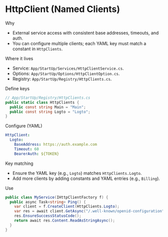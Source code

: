 # HttpClient (Named Clients)

Why
- External service access with consistent base addresses, timeouts, and auth.
- You can configure multiple clients; each YAML key must match a constant in `HttpClients`.

Where it lives
- Service: `App/StartUp/Services/HttpClientService.cs`.
- Options: `App/StartUp/Options/HttpClientOption.cs`.
- Registry: `App/StartUp/Registry/HttpClients.cs`.

Define keys
```csharp
// App/StartUp/Registry/HttpClients.cs
public static class HttpClients {
  public const string Main = "Main";
  public const string Logto = "Logto";
}
```

Configure (YAML)
```yaml
HttpClient:
  Logto:
    BaseAddress: https://auth.example.com
    Timeout: 60
    BearerAuth: ${TOKEN}
```

Key matching
- Ensure the YAML key (e.g., `Logto`) matches `HttpClients.Logto`.
- Add more clients by adding constants and YAML entries (e.g., `Billing`).

Use
```csharp
public class MyService(IHttpClientFactory f) {
  public async Task<string> Ping() {
    var client = f.CreateClient(HttpClients.Logto);
    var res = await client.GetAsync("/.well-known/openid-configuration");
    res.EnsureSuccessStatusCode();
    return await res.Content.ReadAsStringAsync();
  }
}
```
